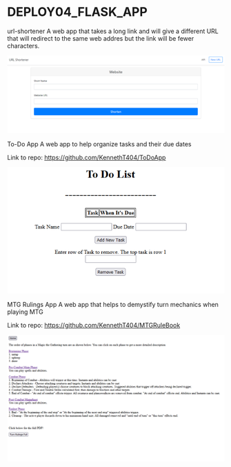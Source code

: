# DEPLOY04_FLASK_APP

url-shortener
A web app that takes a long link and will give a different URL that will redirect to the same web addres but the link will be fewer characters.

![image](https://github.com/KennethT404/DEPLOY4_FLASK_APP/blob/main/url-shortener-home.PNG)

To-Do App
A web app to help organize tasks and their due dates

Link to repo: https://github.com/KennethT404/ToDoApp

![image](https://github.com/KennethT404/DEPLOY4_FLASK_APP/blob/main/todo-homepage.PNG)

MTG Rulings App
A web app that helps to demystify turn mechanics when playing MTG

Link to repo: https://github.com/KennethT404/MTGRuleBook

![image](https://github.com/KennethT404/DEPLOY4_FLASK_APP/blob/main/MTG-home.PNG)


